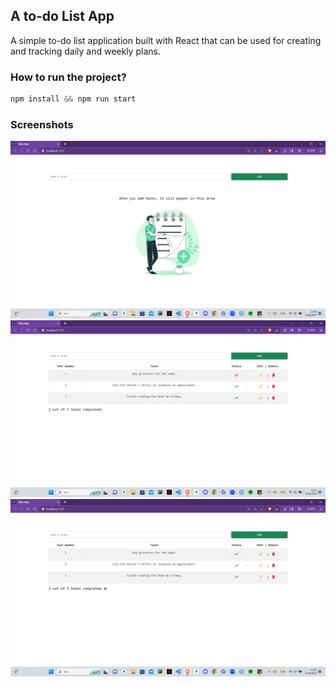 ## A to-do List App

A simple to-do list application built with React that can be used for creating and tracking daily and weekly plans.

### How to run the project?

```javascript
npm install && npm run start
```

### Screenshots

![Uygulama Ekran Görüntüsü](/src/images/screenshot1.png)
![Uygulama Ekran Görüntüsü](/src/images/screenshot2.png)
![Uygulama Ekran Görüntüsü](/src/images/screenshot3.png)